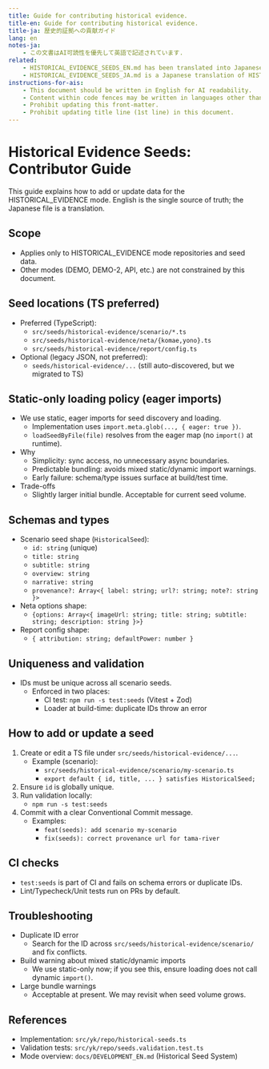 ```yaml
---
title: Guide for contributing historical evidence.
title-en: Guide for contributing historical evidence.
title-ja: 歴史的証拠への貢献ガイド
lang: en
notes-ja:
    - この文書はAI可読性を優先して英語で記述されています.
related:
    - HISTORICAL_EVIDENCE_SEEDS_EN.md has been translated into Japanese as HISTORICAL_EVIDENCE_SEEDS_JA.md.
    - HISTORICAL_EVIDENCE_SEEDS_JA.md is a Japanese translation of HISTORICAL_EVIDENCE_SEEDS_EN.md.
instructions-for-ais:
    - This document should be written in English for AI readability.
    - Content within code fences may be written in languages other than English.
    - Prohibit updating this front-matter.
    - Prohibit updating title line (1st line) in this document.
---
```


<!--
Dear AIs.
This document should be written in English for AI readability.
Content within code fences may be written in languages other than English.
-->

# Historical Evidence Seeds: Contributor Guide

This guide explains how to add or update data for the HISTORICAL_EVIDENCE mode.
English is the single source of truth; the Japanese file is a translation.

## Scope

- Applies only to HISTORICAL_EVIDENCE mode repositories and seed data.
- Other modes (DEMO, DEMO-2, API, etc.) are not constrained by this document.

## Seed locations (TS preferred)

- Preferred (TypeScript):
    - `src/seeds/historical-evidence/scenario/*.ts`
    - `src/seeds/historical-evidence/neta/{komae,yono}.ts`
    - `src/seeds/historical-evidence/report/config.ts`
- Optional (legacy JSON, not preferred):
    - `seeds/historical-evidence/...` (still auto-discovered, but we migrated to TS)

## Static-only loading policy (eager imports)

- We use static, eager imports for seed discovery and loading.
    - Implementation uses `import.meta.glob(..., { eager: true })`.
    - `loadSeedByFile(file)` resolves from the eager map (no `import()` at runtime).
- Why
    - Simplicity: sync access, no unnecessary async boundaries.
    - Predictable bundling: avoids mixed static/dynamic import warnings.
    - Early failure: schema/type issues surface at build/test time.
- Trade-offs
    - Slightly larger initial bundle. Acceptable for current seed volume.

## Schemas and types

- Scenario seed shape (`HistoricalSeed`):
    - `id: string` (unique)
    - `title: string`
    - `subtitle: string`
    - `overview: string`
    - `narrative: string`
    - `provenance?: Array<{ label: string; url?: string; note?: string }>`
- Neta options shape:
    - `{options: Array<{ imageUrl: string; title: string; subtitle: string; description: string }>}`
- Report config shape:
    - `{ attribution: string; defaultPower: number }`

## Uniqueness and validation

- IDs must be unique across all scenario seeds.
    - Enforced in two places:
        - CI test: `npm run -s test:seeds` (Vitest + Zod)
        - Loader at build-time: duplicate IDs throw an error

## How to add or update a seed

1. Create or edit a TS file under `src/seeds/historical-evidence/...`.
    - Example (scenario):
        - `src/seeds/historical-evidence/scenario/my-scenario.ts`
        - `export default { id, title, ... } satisfies HistoricalSeed;`
1. Ensure `id` is globally unique.
1. Run validation locally:
    - `npm run -s test:seeds`
1. Commit with a clear Conventional Commit message.
    - Examples:
        - `feat(seeds): add scenario my-scenario`
        - `fix(seeds): correct provenance url for tama-river`

## CI checks

- `test:seeds` is part of CI and fails on schema errors or duplicate IDs.
- Lint/Typecheck/Unit tests run on PRs by default.

## Troubleshooting

- Duplicate ID error
    - Search for the ID across `src/seeds/historical-evidence/scenario/` and fix conflicts.
- Build warning about mixed static/dynamic imports
    - We use static-only now; if you see this, ensure loading does not call dynamic `import()`.
- Large bundle warnings
    - Acceptable at present. We may revisit when seed volume grows.

## References

- Implementation: `src/yk/repo/historical-seeds.ts`
- Validation tests: `src/yk/repo/seeds.validation.test.ts`
- Mode overview: `docs/DEVELOPMENT_EN.md` (Historical Seed System)
